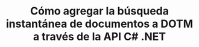---
############################# Static ############################
layout: "auto-gen-gist"
draft: false
path: "es/search/net/document/dotm/"
otherformats: PDF DOC DOT DOCX DOCM DOTX TXT ODT OTT RTF XLS XLT XLSX XLSM XLSB XLTX XLTM XLA XLAM ODS OTS CSV TSV XML PPT PPS POT PPTX PPTM POTX POTM PPSX PPSM ODP PST OST EML EMLX MSG ONE ZIP XHTML MHTML MD CHM EPUB FB8 

############################# Head ############################
head_title: "Crear y agregar documentos Búsqueda e indexación dentro de aplicaciones .NET"
head_description: "GroupDocs.Search .NET API permite agregar documentos instantáneos que buscan formatos compatibles como PDF DOC, DOCX, RTF, XLSX, CSV, PPTX y mensajes de correo electrónico dentro de las aplicaciones .NET."

############################# Header ############################
title: "Cómo agregar la búsqueda instantánea de documentos a DOTM a través de la API C# .NET"
description: "GroupDocs.Search .NET API permite a los desarrolladores agregar una sólida capacidad de búsqueda e indexación de documentos a sus aplicaciones. Admite documentos como PDF DOC, DOCX, RTF, XLSX, CSV, PPT, PPTX, MSG, EML y muchos más. "

######################### Download Button #######################
button:
    enable: true

############################# About ############################
about:
    enable: true
    title: "¿Cómo crear y agregar búsquedas e indexación de documentos usando la API .NET?"
    content: |
       Esta página ayudará a los usuarios a aprender cómo agregar la capacidad de búsqueda e indexación de documentos dentro de sus propias aplicaciones con poco esfuerzo y costo. La indexación es el proceso que utilizan los motores de búsqueda mediante el cual los datos se organizan y estructuran para que puedan generar resultados de búsqueda relevantes. El objetivo es encontrar y mostrar de forma rápida y precisa información relacionada con las consultas del usuario. GroupDocs.Search for .NET es una potente API de búsqueda de documentos de alto rendimiento que permite a los desarrolladores de software realizar operaciones avanzadas de búsqueda e indexación sobre la base de algoritmos de sinónimos y difusos dentro de sus propias aplicaciones. No requiere la instalación de ninguna herramienta de terceros o software externo en la máquina del usuario. Ha incluido compatibilidad con algunos de los formatos de documentos más utilizados, como PDF, HTML, correo electrónico de Outlook, Microsoft Office Word, hojas de cálculo de Excel, presentaciones de PowerPoint, MSG de Outlook, PST y muchos más. Admite varios tipos de búsquedas, como palabra simple, booleana, búsqueda de expresión regular, búsqueda sensible a mayúsculas y minúsculas, difusa flexible, sinónimo, homófono, comodín, búsqueda por fragmentos, búsqueda de tipo de objeto, configuración de rango de datos, etc.

############################# content ############################
steps:
    enable: true
    block:
    - title_left: "Creación de índice de búsqueda para el documento DOTM a través de la API de .NET"
      content_left: |
       GroupDocs.Search .NET API brinda soporte completo para crear un nuevo índice o abrir un índice de búsqueda existente dentro de sus propias aplicaciones. El siguiente ejemplo de código C# muestra cómo crear un nuevo índice y abrir un índice existente usando solo un par de líneas de código.

      title_right: "Cómo crear un índice de búsqueda nuevo o abrir uno existente"
      content_right: |
         * Primero debe especificar la ruta a la carpeta de índice
         * Crear una instancia de la clase [Índice](https://apireference.groupdocs.com/search/net/groupdocs.search/index/constructors/2)
         * Arriba creará un índice en la memoria o en un disco y también puede abrir un índice existente.
       
      gisthash: "9651c19a9436afee860b7f39197f8399"
      gistfile: "create_or_open_new_search_index.cs"

    - title_left: "Cómo agregar documentos DOTM sincrónicamente al índice de búsqueda"
      content_left: |
       GroupDocs.Search .NET permite a los desarrolladores de software realizar la indexación de documentos sincrónicamente dentro de sus propias aplicaciones .NET. Los siguientes ejemplos de código C# .NET muestran cómo realizar la indexación sincrónicamente con facilidad.

      title_right: "Indexación de documentos sincrónicamente a través de C#"
      content_right: |
        * Primero debe especificar la ruta a la carpeta de índice
        * Especificar la ruta a una carpeta que contiene documentos para buscar
        * Crear una instancia de la clase [Index(indexFolder)](https://apireference.groupdocs.com/search/net/groupdocs.search.indexrepository/search/methods/2)
        * Arriba creará un índice en la memoria o en un disco o abrirá un índice existente.
        * Documentos de indexación síncrona de la carpeta especificada
     
      gisthash: "1c5f672c83e741280fd24c58fe51f707"
      gistfile: "add_files_synchronously_to_indexing.cs"
      
    - title_left: "Realice la indexación de documentos de forma asíncrona a través de .NET"
      content_left: |
        GroupDocs.Search .NET permite a los programadores de computadoras realizar la indexación asincrónica de documentos dentro de sus propias aplicaciones .NET. Los siguientes ejemplos de código .NET muestran cómo lograr la indexación asincrónica de documentos con solo un par de líneas de código.

      title_right: "Asincrónicamente DOTM Indexación de documentos a través de C#"
      content_right: |
        * Primero debe especificar la ruta a la carpeta de índice
        * Especificar la ruta a una carpeta que contiene documentos para buscar
        * Crear una instancia de la clase [Index(indexFolder)](https://apireference.groupdocs.com/search/net/groupdocs.search.indexrepository/search/methods/2)
        * Suscripción al evento
        * Necesidad de escribir Código que indica la finalización de la operación
        * Configuración de la bandera para la indexación asíncrona
        * Documentos de indexación asincrónica de la carpeta especificada
     
      gisthash: "1c5f672c83e741280fd24c58fe51f707"
      gistfile: "add_files_asynchronously_to_indexing.cs"

    - title_left: "Cómo usar y resaltar los resultados de búsqueda en DOTM Docs .NET"
      content_left: |
       GroupDocs.Search .NET API permite a los programadores interpretar un resultado de búsqueda y mostrar los resultados mediante una lista simple de documentos encontrados o las palabras y frases encontradas. También puede resaltar el texto del documento con facilidad. Los siguientes ejemplos de código .NET muestran cómo enumerar los documentos encontrados y resaltar los resultados de búsqueda con solo un par de líneas de código.

      title_right: "Resalte los resultados de búsqueda en DOTM Files a través de C# "
      content_right: |
        * Realizar búsqueda en el índice
        * Después de una búsqueda exitosa, imprima el resultado
        * Iterar a través de los documentos y mostrar los documentos encontrados
        * Resaltar ocurrencias en el texto
        * Generación de documentos con formato HTML de salida con resultados de búsqueda resaltados
     
      gisthash: "a5d1ad6eedd2acf12a33b541e763cdb4"
      gistfile: "how_to_list_search_result.cs"

    - title_left: "Requisitos del sistema"
      content_left: |
        GroupDocs.Search for .NET es compatible con todas las principales plataformas y sistemas operativos. Para obtener una guía completa de requisitos del sistema, visite [requisitos del sistema](https://docs.groupdocs.com/search/net/system-requirements/) antes de ejecutar el código a continuación, asegúrese de tener los siguientes requisitos previos instalados en su sistema:
         * Sistemas operativos: Microsoft Windows, Linux, Mac OS
         * Entorno de desarrollo: Visual Studio, Xamarin, MonoDevelop, etc.
         * Marcos: .NET Framework, .NET Standard, .NET Core, Mono
         * Obtenga la última versión de GroupDocs.Search para las API de .NET de [NuGet](https://www.nuget.org/packages/GroupDocs.search/)
        
      title_right: "Por qué usar GroupDocs.Search"
      content_right: |
        * Creación de índices de búsqueda tanto en memoria como en disco.
        * Capacidad de indexación de un archivo, secuencia o estructura.
        * Soporte de indexación de documentos protegidos por contraseña.
        * Soporte para la fusión de varios índices.
        * Documento de filtro durante la indexación de búsqueda.
        * Compatibilidad con el corrector ortográfico durante la búsqueda.
        * Los caracteres combinados son totalmente compatibles
        * La combinación de diferentes tipos de búsqueda en una consulta de búsqueda.
        * Compatibilidad con búsquedas de palabras simples y expresiones regulares
        * Totalmente compatible con el reemplazo de alias en las consultas de búsqueda.

demos:
    enable: true
        

more_formats:
    enable: true


back_to_top:
    enable: true
---
